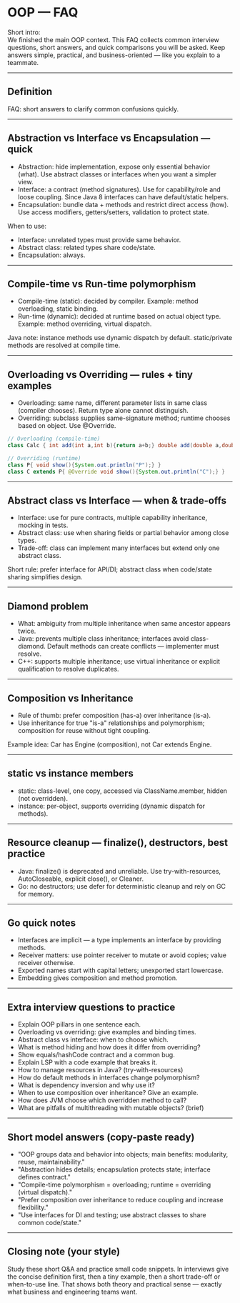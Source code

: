 # OOP — FAQ

Short intro:  
We finished the main OOP context. This FAQ collects common interview questions, short answers, and quick comparisons you will be asked. Keep answers simple, practical, and business-oriented — like you explain to a teammate.

---

## Definition
FAQ: short answers to clarify common confusions quickly.

---

## Abstraction vs Interface vs Encapsulation — quick
- Abstraction: hide implementation, expose only essential behavior (what). Use abstract classes or interfaces when you want a simpler view.
- Interface: a contract (method signatures). Use for capability/role and loose coupling. Since Java 8 interfaces can have default/static helpers.
- Encapsulation: bundle data + methods and restrict direct access (how). Use access modifiers, getters/setters, validation to protect state.

When to use:
- Interface: unrelated types must provide same behavior.
- Abstract class: related types share code/state.
- Encapsulation: always.

---

## Compile-time vs Run-time polymorphism
- Compile-time (static): decided by compiler. Example: method overloading, static binding.
- Run-time (dynamic): decided at runtime based on actual object type. Example: method overriding, virtual dispatch.

Java note: instance methods use dynamic dispatch by default. static/private methods are resolved at compile time.

---

## Overloading vs Overriding — rules + tiny examples
- Overloading: same name, different parameter lists in same class (compiler chooses). Return type alone cannot distinguish.
- Overriding: subclass supplies same-signature method; runtime chooses based on object. Use @Override.

```java
// Overloading (compile-time)
class Calc { int add(int a,int b){return a+b;} double add(double a,double b){return a+b;} }

// Overriding (runtime)
class P{ void show(){System.out.println("P");} }
class C extends P{ @Override void show(){System.out.println("C");} }
```

---

## Abstract class vs Interface — when & trade-offs
- Interface: use for pure contracts, multiple capability inheritance, mocking in tests.
- Abstract class: use when sharing fields or partial behavior among close types.
- Trade-off: class can implement many interfaces but extend only one abstract class.

Short rule: prefer interface for API/DI; abstract class when code/state sharing simplifies design.

---

## Diamond problem
- What: ambiguity from multiple inheritance when same ancestor appears twice.
- Java: prevents multiple class inheritance; interfaces avoid class-diamond. Default methods can create conflicts — implementer must resolve.
- C++: supports multiple inheritance; use virtual inheritance or explicit qualification to resolve duplicates.

---

## Composition vs Inheritance
- Rule of thumb: prefer composition (has-a) over inheritance (is-a).
- Use inheritance for true "is-a" relationships and polymorphism; composition for reuse without tight coupling.

Example idea: Car has Engine (composition), not Car extends Engine.

---

## static vs instance members
- static: class-level, one copy, accessed via ClassName.member, hidden (not overridden).
- instance: per-object, supports overriding (dynamic dispatch for methods).

---

## Resource cleanup — finalize(), destructors, best practice
- Java: finalize() is deprecated and unreliable. Use try-with-resources, AutoCloseable, explicit close(), or Cleaner.
- Go: no destructors; use defer for deterministic cleanup and rely on GC for memory.

---

## Go quick notes
- Interfaces are implicit — a type implements an interface by providing methods.
- Receiver matters: use pointer receiver to mutate or avoid copies; value receiver otherwise.
- Exported names start with capital letters; unexported start lowercase.
- Embedding gives composition and method promotion.

---

## Extra interview questions to practice
- Explain OOP pillars in one sentence each.
- Overloading vs overriding: give examples and binding times.
- Abstract class vs interface: when to choose which.
- What is method hiding and how does it differ from overriding?
- Show equals/hashCode contract and a common bug.
- Explain LSP with a code example that breaks it.
- How to manage resources in Java? (try-with-resources)
- How do default methods in interfaces change polymorphism?
- What is dependency inversion and why use it?
- When to use composition over inheritance? Give an example.
- How does JVM choose which overridden method to call?
- What are pitfalls of multithreading with mutable objects? (brief)

---

## Short model answers (copy-paste ready)
- "OOP groups data and behavior into objects; main benefits: modularity, reuse, maintainability."
- "Abstraction hides details; encapsulation protects state; interface defines contract."
- "Compile-time polymorphism = overloading; runtime = overriding (virtual dispatch)."
- "Prefer composition over inheritance to reduce coupling and increase flexibility."
- "Use interfaces for DI and testing; use abstract classes to share common code/state."

---

## Closing note (your style)
Study these short Q&A and practice small code snippets. In interviews give the concise definition first, then a tiny example, then a short trade-off or when-to-use line. That shows both theory and practical sense — exactly what business and engineering teams want.